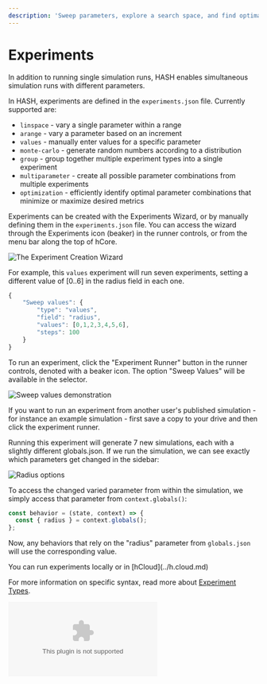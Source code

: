 ```yaml
---
description: 'Sweep parameters, explore a search space, and find optimal configurations'
---
```


# Experiments

In addition to running single simulation runs, HASH enables simultaneous simulation runs with different parameters.

In HASH, experiments are defined in the `experiments.json` file. Currently supported are:

* `linspace` - vary a single parameter within a range
* `arange` - vary a parameter based on an increment
* `values` - manually enter values for a specific parameter
* `monte-carlo` - generate random numbers according to a distribution
* `group` - group together multiple experiment types into a single experiment
* `multiparameter` - create all possible parameter combinations from multiple experiments
* `optimization` - efficiently identify optimal parameter combinations that minimize or maximize desired metrics 

Experiments can be created with the Experiments Wizard, or by manually defining them in the `experiments.json` file. You can access the wizard through the Experiments icon \(beaker\) in the runner controls, or from the menu bar along the top of hCore.

![The Experiment Creation Wizard](https://cdn-us1.hash.ai/site/docs/image%20%2838%29.png)

For example, this `values` experiment will run seven experiments, setting a different value of \[0..6\] in the radius field in each one.

<Tabs>
<Tab title="experiments.json" >

```javascript
{
    "Sweep values": {
        "type": "values",
        "field": "radius",
        "values": [0,1,2,3,4,5,6],
        "steps": 100    
    }
}
```

</Tab >
</Tabs>

To run an experiment, click the "Experiment Runner" button in the runner controls, denoted with a beaker icon. The option "Sweep Values" will be available in the selector.

![Sweep values demonstration](https://cdn-us1.hash.ai/site/docs/image%20%2816%29.png)

<Hint style="success">
If you want to run an experiment from another user's published simulation - for instance an example simulation - first save a copy to your drive and then click the experiment runner.
</Hint>

Running this experiment will generate 7 new simulations, each with a slightly different globals.json. If we run the simulation, we can see exactly which parameters get changed in the sidebar:

![Radius options](https://cdn-us1.hash.ai/site/docs/image%20%2817%29.png)

To access the changed varied parameter from within the simulation, we simply access that parameter from `context.globals()`:

```javascript
const behavior = (state, context) => {
  const { radius } = context.globals();
};
```

Now, any behaviors that rely on the "radius" parameter from `globals.json` will use the corresponding value.

<Hint style="info">
You can run experiments locally or in [hCloud](../h.cloud.md)
</Hint>

For more information on specific syntax, read more about [Experiment Types](experiment-types.md).

<Embed type="youtube" url="https://youtu.be/tLcrXQxN70c" />


